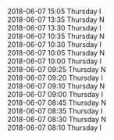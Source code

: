 2018-06-07 15:05 Thursday  I  
2018-06-07 13:35 Thursday  N  
2018-06-07 13:30 Thursday  I  
2018-06-07 10:35 Thursday  N  
2018-06-07 10:30 Thursday  I  
2018-06-07 10:05 Thursday  N  
2018-06-07 10:00 Thursday  I  
2018-06-07 09:25 Thursday  N  
2018-06-07 09:20 Thursday  I  
2018-06-07 09:10 Thursday  N  
2018-06-07 09:00 Thursday  I  
2018-06-07 08:45 Thursday  N  
2018-06-07 08:35 Thursday  I  
2018-06-07 08:30 Thursday  N  
2018-06-07 08:10 Thursday  I  
